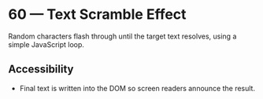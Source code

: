 # 60 — Text Scramble Effect

Random characters flash through until the target text resolves, using a simple JavaScript loop.

## Accessibility
- Final text is written into the DOM so screen readers announce the result.
